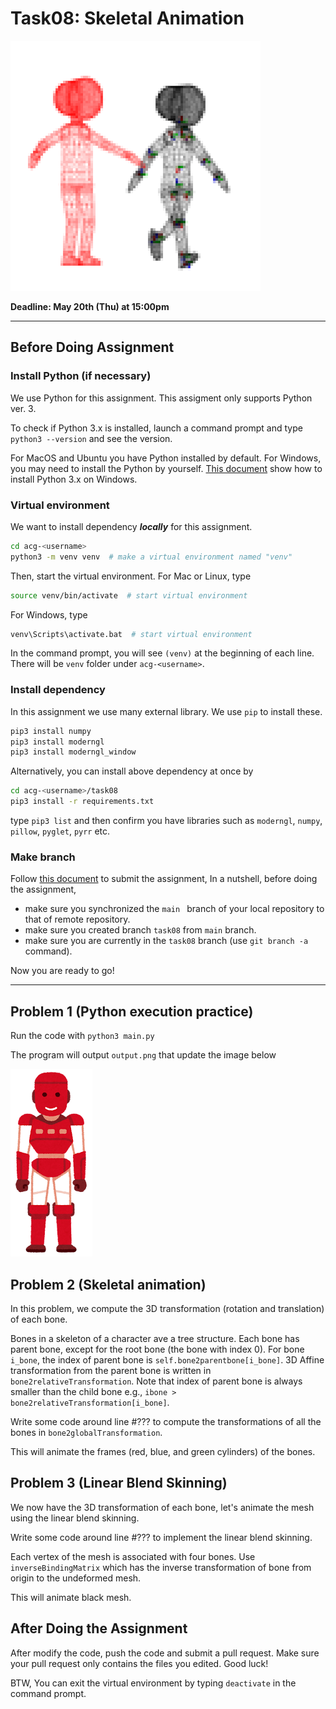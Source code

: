 # Task08: Skeletal Animation

![preview](preview.png)

**Deadline: May 20th (Thu) at 15:00pm**

----

## Before Doing Assignment

### Install Python (if necessary)
We use Python for this assignment. 
This assigment only supports Python ver. 3.

To check if Python 3.x is installed, launch a command prompt and type `python3 --version` and see the version.

For MacOS and Ubuntu you have Python installed by default. 
For Windows, you may need to install the Python by yourself.
[This document](https://docs.python.org/3/using/windows.html) show how to install Python 3.x on Windows.


### Virtual environment

We want to install dependency ***locally*** for this assignment.

```bash
cd acg-<username> 
python3 -m venv venv  # make a virtual environment named "venv"
```

Then, start the virtual environment.
For Mac or Linux, type

```bash
source venv/bin/activate  # start virtual environment 
```

For Windows, type  

```bash
venv\Scripts\activate.bat  # start virtual environment
```

In the command prompt, you will see `(venv)` at the beginning of each line.
There will be `venv` folder under `acg-<username>`.     

### Install dependency

In this assignment we use many external library. We use `pip` to install these.

```bash
pip3 install numpy
pip3 install moderngl
pip3 install moderngl_window
```

Alternatively, you can install above dependency at once by

```bash
cd acg-<username>/task08
pip3 install -r requirements.txt
```

type `pip3 list` and then confirm you have libraries such as `moderngl`, `numpy`, `pillow`, `pyglet`, `pyrr` etc.

### Make branch

Follow [this document](../doc/submit.md) to submit the assignment, In a nutshell, before doing the assignment,  
- make sure you synchronized the `main ` branch of your local repository  to that of remote repository.
- make sure you created branch `task08` from `main` branch.
- make sure you are currently in the `task08` branch (use `git branch -a` command).

Now you are ready to go!

---

## Problem 1 (Python execution practice)

Run the code with `python3 main.py` 

The program will output `output.png` that update the image below

![problem1](output.png)

## Problem 2 (Skeletal animation)

In this problem, we compute the 3D transformation (rotation and translation) of each bone.

Bones in a skeleton of a character ave a tree structure. Each bone has parent bone, except for the root bone (the bone with index 0).
For bone `i_bone`, the index of parent bone is `self.bone2parentbone[i_bone]`.
3D Affine transformation from the parent bone is written in `bone2relativeTransformation`.
Note that index of parent bone is always smaller than the child bone e.g., `ibone > bone2relativeTransformation[i_bone]`.

Write some code around line #??? to compute the transformations of all the bones in `bone2globalTransformation`.

This will animate the frames (red, blue, and green cylinders) of the bones.    

## Problem 3 (Linear Blend Skinning)

We now have the 3D transformation of each bone, let's animate the mesh using the linear blend skinning.

Write some code around line #??? to implement the linear blend skinning.

Each vertex of the mesh is associated with four bones.
Use `inverseBindingMatrix` which has the inverse transformation of bone from origin to the undeformed mesh. 

This will animate black mesh.

## After Doing the Assignment

After modify the code, push the code and submit a pull request. Make sure your pull request only contains the files you edited. Good luck!

BTW, You can exit the virtual environment by typing `deactivate` in the command prompt.

